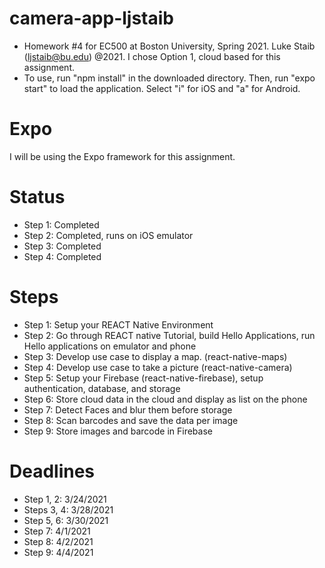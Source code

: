 # camera-app-ljstaib

- Homework #4 for EC500 at Boston University, Spring 2021. Luke Staib (ljstaib@bu.edu) @2021. I chose Option 1, cloud based for this assignment.
- To use, run "npm install" in the downloaded directory. Then, run "expo start" to load the application. Select "i" for iOS and "a" for Android.

# Expo
I will be using the Expo framework for this assignment.

# Status
- Step 1: Completed
- Step 2: Completed, runs on iOS emulator
- Step 3: Completed
- Step 4: Completed

# Steps
- Step 1:  Setup your REACT Native Environment
- Step 2:  Go through REACT native Tutorial, build Hello Applications, run Hello applications on emulator and phone
- Step 3:  Develop use case to display a map.  (react-native-maps)
- Step 4:  Develop use case to take a picture  (react-native-camera)
- Step 5:  Setup your Firebase (react-native-firebase), setup authentication, database, and storage
- Step 6:  Store cloud data in the cloud and display as list on the phone
- Step 7:  Detect Faces and blur them before storage
- Step 8:  Scan barcodes and save the data per image
- Step 9:  Store images and barcode in Firebase

# Deadlines
- Step 1, 2: 3/24/2021
- Steps 3, 4: 3/28/2021
- Step 5, 6: 3/30/2021
- Step 7: 4/1/2021
- Step 8: 4/2/2021
- Step 9: 4/4/2021
